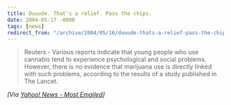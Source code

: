 ```yaml
---
title: Duuude. That's a relief. Pass the chips.
date: 2004-05-17 -0800
tags: [news]
redirect_from: "/archive/2004/05/16/duuude-thats-a-relief-pass-the-chips.aspx/"
---
```


> Reuters - Various reports indicate that young people who use cannabis
> tend to experience psychological and social problems. However, there
> is no evidence that marijuana use is directly linked with such
> problems, according to the results of a study published in The Lancet.

*[Via [Yahoo! News - Most
Emailed](http://us.rd.yahoo.com/dailynews/rss/mostemailed/*http://story.news.yahoo.com/news?tmpl=story2&u=/nm/cannabis_psychosocial_dc)]*

